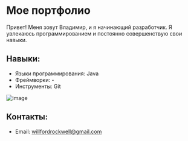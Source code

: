 # Мое портфолио

Привет! Меня зовут Владимир, и я начинающий разработчик. Я увлекаюсь программированием и постоянно совершенствую свои навыки.

## Навыки:
- Языки программирования: Java
- Фреймворки: -
- Инструменты: Git

![image](https://github.com/user-attachments/assets/75d75a50-fcc9-47a9-bdd6-107442568d49)


## Контакты:
- Email: willfordrockwell@gmail.com
